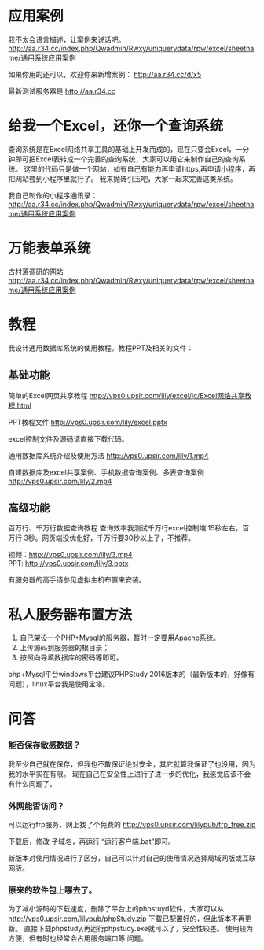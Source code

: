 ﻿# 应用案例
我不太会语言描述，让案例来说话吧。 http://aa.r34.cc/index.php/Qwadmin/Rwxy/uniquerydata/rpw/excel/sheetname/通用系统应用案例

如果你用的还可以，欢迎你来新增案例： http://aa.r34.cc/d/x5

最新测试服务器是 http://aa.r34.cc

# 给我一个Excel，还你一个查询系统
查询系统是在Excel网络共享工具的基础上开发而成的，现在只要会Excel，一分钟即可把Excel表转成一个完善的查询系统，大家可以用它来制作自己的查询系统。
这里的代码只是做一个网站，如有自己有能力再申请https,再申请小程序，再把网站套到小程序里就行了。
我来抛砖引玉吧，大家一起来完善这类系统。

我自己制作的小程序通讯录：
http://aa.r34.cc/index.php/Qwadmin/Rwxy/uniquerydata/rpw/excel/sheetname/通用系统应用案例


# 万能表单系统
古村落调研的网站  
http://aa.r34.cc/index.php/Qwadmin/Rwxy/uniquerydata/rpw/excel/sheetname/通用系统应用案例

# 教程
我设计通用数据库系统的使用教程。教程PPT及相关的文件：

## 基础功能
简单的Excel网页共享教程 http://vps0.upsir.com/lily/excel/jc/Excel网络共享教程.html




PPT教程文件
http://vps0.upsir.com/lily/excel.pptx

excel控制文件及源码请直接下载代码。



通用数据库系统介绍及使用方法
http://vps0.upsir.com/lily/1.mp4

自建数据库及excel共享案例、手机数据查询案例、多表查询案例
http://vps0.upsir.com/lily/2.mp4

## 高级功能

百万行、千万行数据查询教程
查询效率我测试千万行excel控制端 15秒左右，百万行 3秒。网页端没优化好，千万行要30秒以上了，不推荐。

视频：http://vps0.upsir.com/lily/3.mp4   
PPT: http://vps0.upsir.com/lily/3.pptx 

有服务器的高手请参见虚拟主机布置来安装。



# 私人服务器布置方法

1. 自己架设一个PHP+Mysql的服务器，暂时一定要用Apache系统。
2. 上传源码到服务器的根目录；
3. 按照向导填数据库的密码等即可。

php+Mysql平台windows平台建议PHPStudy 2016版本的（最新版本的，好像有问题），linux平台我是使用宝塔。




# 问答
### 能否保存敏感数据？
我至少自己就在保存，但我也不敢保证绝对安全，其它就算我保证了也没用，因为我的水平实在有限。
现在自己在安全性上进行了进一步的优化，我感觉应该不会有什么问题了。
### 外网能否访问？
可以运行frp服务，网上找了个免费的 http://vps0.upsir.com/lilypub/frp_free.zip

下载后，修改 子域名，再运行 “运行客户端.bat”即可。

新版本对使用情况进行了区分，自己可以针对自己的使用情况选择局域网版或互联网版。

### 原来的软件包上哪去了。
为了减小源码的下载速度，删除了平台上的phpstuyd软件，大家可以从
http://vps0.upsir.com/lilypub/phpStudy.zip  下载已配置好的，但此版本不再更新。
直接下载phpstudy,再运行phpstudy.exe就可以了，安全性较差。
使用较为方便，但有时也经常会占用服务端口等 问题。

